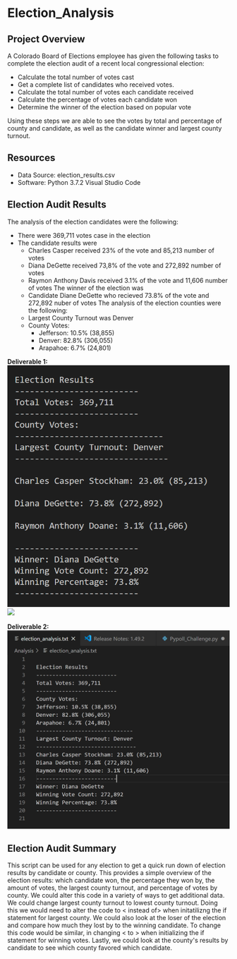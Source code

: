 # Election_Analysis
## Project Overview
A Colorado Board of Elections employee has given the following tasks to complete the election audit of a recent local congressional election:
  * Calculate the total number of votes cast
  * Get a complete list of candidates who received votes.
  * Calculate the total number of votes each candidate received
  * Calculate the percentage of votes each candidate won
  * Determine the winner of the election based on popular vote
  
Using these steps we are able to see the votes by total and percentage of county and candidate, as well as the candidate winner and largest county turnout. 
## Resources
  * Data Source: election_results.csv
  * Software: Python 3.7.2 Visual Studio Code
## Election Audit Results
The analysis of the election candidates were the following:
  * There were 369,711 votes case in the election
  * The candidate results were 
    * Charles Casper received 23% of the vote and 85,213 number of votes
    * Diana DeGette received 73,8% of the vote and 272,892 number of votes
    * Raymon Anthony Davis received 3.1% of the vote and 11,606 number of votes
   The winner of the election was
    * Candidate Diane DeGette who recieved 73.8% of the vote and 272,892 nuber of votes 
 The analysis of the election counties were the following:
    * Largest County Turnout was Denver
    * County Votes:
      * Jefferson: 10.5% (38,855)
      * Denver: 82.8% (306,055)
      * Arapahoe: 6.7% (24,801)
 
 **Deliverable 1:**
![](Resources/election_analysis_terminal.PNG)
![](Resources/election_analysis_terminal2.PNG)

 **Deliverable 2:**
![](Resources/election_analysis_text.PNG)

 
## Election Audit Summary
This script can be used for any election to get a quick run down of election results by candidate or county. This provides a simple overview of the election results: which candidate won, the percentage they won by, the amount of votes, the largest county turnout, and percentage of votes by county. We could alter this code in a variety of ways to get additional data. We could change largest county turnout to lowest county turnout. Doing this we would need to alter the code to < instead of> when initatilizng the if statement for largest county. We could also look at the loser of the election and compare how much they lost by to the winning candidate. To change this code would be similar, in changing < to > when initializing the if statement for winning votes. Lastly, we could look at the county's results by candidate to see which county favored which candidate. 
